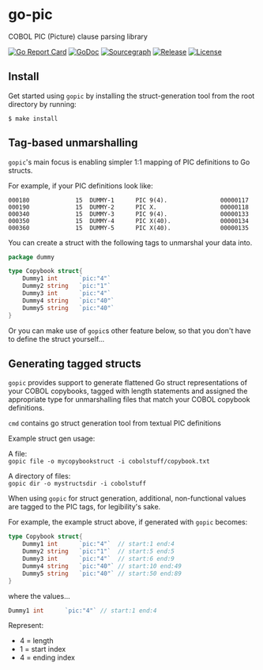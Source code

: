 # go-pic
COBOL PIC (Picture) clause parsing library

[![Go Report Card](https://goreportcard.com/badge/github.com/pgmitche/go-pic)](https://goreportcard.com/report/github.com/pgmitche/go-pic)
[![GoDoc](https://pkg.go.dev/badge/github.com/pgmitche/go-pic?status.svg)](https://pkg.go.dev/github.com/pgmitche/go-pic?tab=doc)
[![Sourcegraph](https://sourcegraph.com/github.com/pgmitche/go-pic/-/badge.svg)](https://sourcegraph.com/github.com/pgmitche/go-pic?badge)
[![Release](https://img.shields.io/github/release/pgmitche/go-pic.svg?style=flat-square)](https://github.com/pgmitche/go-pic/releases)
[![License](https://img.shields.io/badge/License-MIT-blue.svg)](https://github.com/pgmitche/go-pic/blob/master/LICENSE)

## Install

Get started using `gopic` by installing the struct-generation tool from the root directory by running:

`$ make install`

## Tag-based unmarshalling 

`gopic`'s main focus is enabling simpler 1:1 mapping of PIC definitions to Go structs. 

For example, if your PIC definitions look like:
```
000180             15  DUMMY-1      PIC 9(4).               00000117
000190             15  DUMMY-2      PIC X.                  00000118
000340             15  DUMMY-3      PIC 9(4).               00000133
000350             15  DUMMY-4      PIC X(40).              00000134
000360             15  DUMMY-5      PIC X(40).              00000135
```
You can create a struct with the following tags to unmarshal your data into.
```go
package dummy 

type Copybook struct{
    Dummy1 int      `pic:"4"`
    Dummy2 string   `pic:"1"`
    Dummy3 int      `pic:"4"`
    Dummy4 string   `pic:"40"`
    Dummy5 string   `pic:"40"`
}
```

Or you can make use of `gopic`s other feature below, so that you don't have to define the struct yourself...

## Generating tagged structs

`gopic` provides support to generate flattened Go struct representations of your COBOL copybooks, tagged with length statements and assigned the appropriate type for unmarshalling files that match your COBOL copybook definitions.

`cmd` contains go struct generation tool from textual PIC definitions

Example struct gen usage:  

A file:  
`gopic file -o mycopybookstruct -i cobolstuff/copybook.txt`

A directory of files:  
`gopic dir -o mystructsdir -i cobolstuff`

When using `gopic` for struct generation, additional, non-functional values are tagged to the PIC tags, for legibility's sake. 

For example, the example struct above, if generated with `gopic` becomes:

```go
type Copybook struct{
    Dummy1 int      `pic:"4"`  // start:1 end:4
    Dummy2 string   `pic:"1"`  // start:5 end:5
    Dummy3 int      `pic:"4"`  // start:6 end:9
    Dummy4 string   `pic:"40"` // start:10 end:49
    Dummy5 string   `pic:"40"` // start:50 end:89
}
```

where the values...
```go
Dummy1 int      `pic:"4"` // start:1 end:4
```
Represent:
- 4 = length
- 1 = start index
- 4 = ending index
